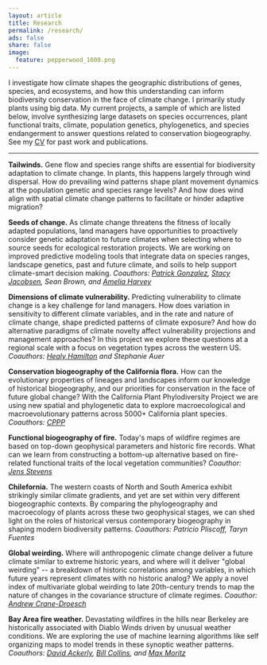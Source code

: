 ```yaml
---
layout: article
title: Research
permalink: /research/
ads: false
share: false
image:
  feature: pepperwood_1600.png
---
```


I investigate how climate shapes the geographic distributions of genes, species, and ecosystems, and how this understanding can inform biodiversity conservation in the face of climate change. I primarily study plants using big data. My current projects, a sample of which are listed below, involve synthesizing large datasets on species occurrences, plant functional traits, climate, population genetics, phylogenetics, and species endangerment to answer questions related to conservation biogeography. See my [CV](/cv/) for past work and publications.

-------------------------------------------

__Tailwinds.__ Gene flow and species range shifts are essential for biodiversity adaptation to climate change. In plants, this happens largely through wind dispersal. How do prevailing wind patterns shape plant movement dynamics at the population genetic and species range levels? And how does wind align with spatial climate change patterns to facilitate or hinder adaptive migration?

__Seeds of change.__ As climate change threatens the fitness of locally adapted populations, land managers have opportunities to proactively consider genetic adaptation to future climates when selecting where to source seeds for ecological restoration projects. We are working on improved predictive modeling tools that integrate data on species ranges, landscape genetics, past and future climate, and soils to help support climate-smart decision making. *Coauthors: [Patrick Gonzalez](http://www.natureserve.org/profile/11844), [Stacy Jacobsen](https://www.linkedin.com/in/stacy-l-jacobsen-58a2b48b), Sean Brown, and [Amelia Harvey](https://nature.berkeley.edu/tsutsuilab/people/amelia-harvey/)*

__Dimensions of climate vulnerability.__ Predicting vulnerability to climate change is a key challenge for land managers. How does variation in sensitivity to different climate variables, and in the rate and nature of climate change, shape predicted patterns of climate exposure? And how do alternative paradigms of climate novelty affect vulnerability projections and management approaches? In this project we explore these questions at a regional scale with a focus on vegetation types across the western US. *Coauthors: [Healy Hamilton](http://www.natureserve.org/profile/11844) and Stephanie Auer*

__Conservation biogeography of the California flora.__ How can the evolutionary properties of lineages and landscapes inform our knowledge of historical biogeography, and our priorities for conservation in the face of future global change? With the California Plant Phylodiversity Project we are using new spatial and phylogenetic data to explore macroecological and macroevolutionary patterns across 5000+ California plant species. *Coauthors: [CPPP](http://ucjeps.berkeley.edu/bryolab/CPPP/)*

__Functional biogeography of fire.__ Today's maps of wildfire regimes are based on top-down geophysical parameters and historic fire records. What can we learn from constructing a bottom-up alternative based on fire-related functional traits of the local vegetation communities? *Coauthor: [Jens Stevens](http://www.stevensjt.net)*

__Chilefornia.__ The western coasts of North and South America exhibit strikingly similar climate gradients, and yet are set within very different biogeographic contexts. By comparing the phylogeography and macroecology of plants across these two geophysical stages, we can shed light on the roles of historical versus contemporary biogeography in shaping modern biodiversity patterns. *Coauthors: Patricio Pliscoff, Taryn Fuentes*

__Global weirding.__ Where will anthropogenic climate change deliver a future climate similar to extreme historic years, and where will it deliver "global weirding" -- a breakdown of historic correlations among variables, in which future years represent climates with no historic analog? We apply a novel index of multivariate global weirding to late 20th-century trends to map the nature of changes in the covariance structure of climate regimes. *Coauthor: [Andrew Crane-Droesch](http://www.cranedroesch.net)*

__Bay Area fire weather.__ Devastating wildfires in the hills near Berkeley are historically associated with Diablo Winds driven by unusual weather conditions. We are exploring the use of machine learning algorithms like self organizing maps to model trends in these synoptic weather patterns. *Coauthors: [David Ackerly](http://www.ackerlylab.org/people/david-ackerly-pi/), [Bill Collins](http://esd.lbl.gov/profiles/william-collins/), and [Max Moritz](https://nature.berkeley.edu/moritzlab/)*



